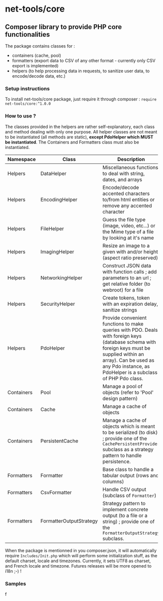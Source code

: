 # net-tools/core

## Composer library to provide PHP core functionalities

The package contains classes for :
- containers (cache, pool)
- formatters (export data to CSV of any other format - currently only CSV export is implemented)
- helpers (to help processing data in requests, to sanitize user data, to encode/decode data, etc.)


### Setup instructions

To install net-tools/core package, just require it through composer : `require net-tools/core:^1.0.0`


### How to use ?

The classes provided in the helpers are rather self-explanatory, each class and method dealing with only one purpose. All helper classes are not meant to be instantiated (all methods are static), **except PdoHelper which MUST be instantiated**. The Containers and Formatters class must also be instantiated.

Namespace | Class              |  Description
----------|--------------------|----------------
Helpers   | DataHelper         | Miscellaneous functions to deal with string, dates, and arrays
Helpers   | EncodingHelper     | Encode/decode accented characters to/from html entities or remove any accented character
Helpers   | FileHelper         | Guess the file type (image, video, etc...) or the Mime type of a file by looking at it's name
Helpers   | ImagingHelper      | Resize an image to a given with and/or height (aspect ratio preserved)
Helpers   | NetworkingHelper   | Construct JSON data with function calls ; add parameters to an url ; get relative folder (to webroot) for a file
Helpers   | SecurityHelper     | Create tokens, token with an expiration delay, sanitize strings
Helpers   | PdoHelper          | Provide convenient functions to make queries with PDO. Deals with foreign keys (database schema with foreign keys must be supplied within an array). Can be used as any Pdo instance, as PdoHelper is a subclass of PHP Pdo class.
Containers| Pool               | Manage a pool of objects (refer to 'Pool' design pattern)
Containers| Cache              | Manage a cache of objects 
Containers| PersistentCache    | Manage a cache of objects which is meant to be serialized (to disk) ; provide one of the `CachePersistentProvider` subclass as a strategy pattern to handle persistence.
Formatters| Formatter          | Base class to handle a tabular output (rows and columns)
Formatters| CsvFormatter       | Handle CSV output (subclass of `Formatter`)
Formatters| FormatterOutputStrategy    | Strategy pattern to implement concrete output (to a file or a string) ; provide one of the `FormatterOutputStrategy` subclass.

When the package is mentionned in you composer.json, it will automatically require `Includes/Init.php` which will perform some initialization stuff, as the default charset, locale and timezones. Currently, it sets UTF8 as charset, and French locale and timezone. Futures releases will be more opened to i18n ;-) !


### Samples 

f
